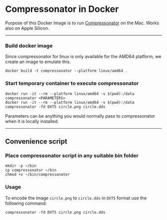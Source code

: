 # Compressonator in Docker

Purpose of this Docker Image is to run [Compressonator](https://github.com/GPUOpen-Tools/compressonator) on the Mac. Works also on Apple Silicon.

---

### Build docker image
Since compressonator for linux is only available for the AMD64 platform, we create an image to emulate this.
```
docker build -t compressonator --platform linux/amd64 .
```

### Start temporary container to execute compressonator
```
docker run -it --rm --platform linux/amd64 -v $(pwd):/data compressonator <PARAMETERS>
docker run -it --rm --platform linux/amd64 -v $(pwd):/data compressonator -fd DXT5 circle.png circle.dds
```
Parameters can be anything you would normally pass to compressonator when it is locally installed.

---

## Convenience script

### Place compressonator script in any suitable bin folder
```
mkdir -p ~/bin
cp compressonator ~/bin
chmod +x ~/bin/compressonator
```

### Usage
To encode the image `circle.png` to `circle.dds` in `DXT5` format use the following command:
```
compressonator -fd DXT5 circle.png circle.dds
```



